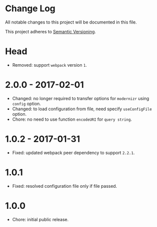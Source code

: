 # Change Log

All notable changes to this project will be documented in this file.

This project adheres to [Semantic Versioning](http://semver.org/).

# Head

- Removed: support `webpack` version `1`.

# 2.0.0 - 2017-02-01

- Changed: no longer required to transfer options for `modernizr` using `config` option.
- Changed: to load configuration from file, need specify `useConfigFile` option.
- Chore: no need to use function `encodeURI` for `query string`.

# 1.0.2 - 2017-01-31

- Fixed: updated webpack peer dependency to support `2.2.1`.

# 1.0.1

- Fixed: resolved configuration file only if file passed.

# 1.0.0

- Chore: initial public release.
